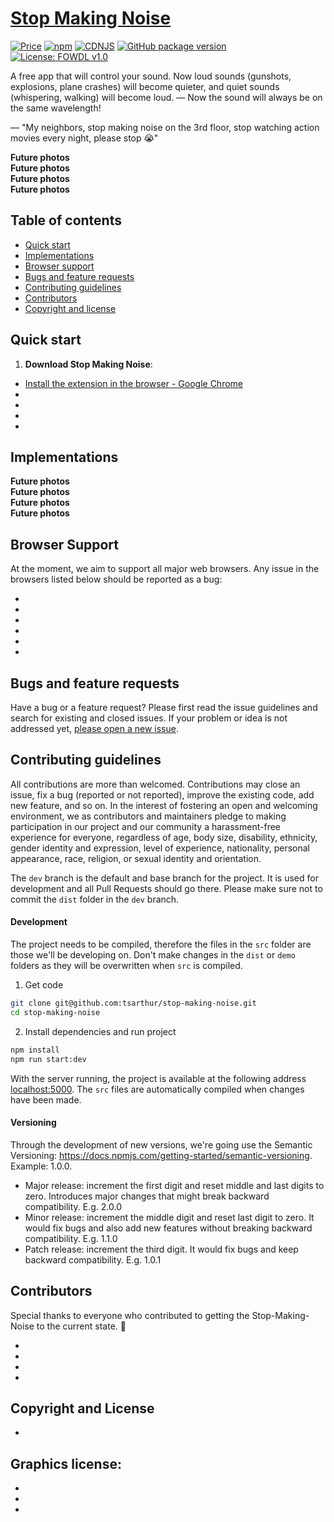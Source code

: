 # [Stop Making Noise](https://github.com/tsarthur/stop-making-noise) &nbsp;

[![Price](https://img.shields.io/badge/price-FREE-0098f7.svg)](https://github.com/froala/stop-making-noise/blob/master/LICENSE)
[![npm](https://img.shields.io/npm/v/stop-making-noise.svg?colorB=brightgreen)](https://www.npmjs.com/package/stop-making-noise)
[![CDNJS](https://img.shields.io/cdnjs/v/stop-making-noise.svg)](https://cdnjs.com/libraries/stop-making-noise)
[![GitHub package version](https://img.shields.io/github/package-json/v/froala/stop-making-noise.svg)](https://github.com/froala/stop-making-noise)
[![License: FOWDL v1.0](https://img.shields.io/badge/license-FOWDL-blue.svg)](https://github.com/froala/stop-making-noise/blob/master/LICENSE)

A free app that will control your sound. Now loud sounds (gunshots, explosions, plane crashes) will become quieter, and quiet sounds (whispering, walking) will become loud. — Now the sound will always be on the same wavelength!


— "My neighbors, stop making noise on the 3rd floor, stop watching action movies every night, please stop 😭"

**Future photos        
Future photos            
Future photos                   
Future photos**               

## Table of contents

- [Quick start](#quick-start)
- [Implementations](#implementations)
- [Browser support](#browser-support)
- [Bugs and feature requests](#bugs-and-feature-requests)
- [Contributing guidelines](#contributing-guidelines)
- [Contributors](#contributors)
- [Copyright and license](#copyright-and-license)

## Quick start

1. **Download Stop Making Noise**:

- [Install the extension in the browser - Google Chrome](https://github.com/tsarthur/stop-making-noise)
-
-
-
-

## Implementations

**Future photos        
Future photos            
Future photos                   
Future photos**               

## Browser Support

At the moment, we aim to support all major web browsers. Any issue in the browsers listed below should be reported as a bug:

- 
- 
- 
- 
- 
- 

## Bugs and feature requests

Have a bug or a feature request? Please first read the issue guidelines and search for existing and closed issues. If your problem or idea is not addressed yet, [please open a new issue](https://github.com/tsarthur/stop-making-noise/issues/new).

## Contributing guidelines

All contributions are more than welcomed. Contributions may close an issue, fix a bug (reported or not reported), improve the existing code, add new feature, and so on. In the interest of fostering an open and welcoming environment, we as contributors and maintainers pledge to making participation in our project and our community a harassment-free experience for everyone, regardless of age, body size, disability, ethnicity, gender identity and expression, level of experience, nationality, personal appearance, race, religion, or sexual identity and orientation.

The `dev` branch is the default and base branch for the project. It is used for development and all Pull Requests should go there. Please make sure not to commit the `dist` folder in the `dev` branch.

#### Development

The project needs to be compiled, therefore the files in the `src` folder are those we'll be developing on. Don't make changes in the `dist` or `demo` folders as they will be overwritten when `src` is compiled.

1. Get code

```bash
git clone git@github.com:tsarthur/stop-making-noise.git
cd stop-making-noise
```

2. Install dependencies and run project

```bash
npm install
npm run start:dev
```

With the server running, the project is available at the following address [localhost:5000](http://localhost:5000/). The `src` files are automatically compiled when changes have been made.

#### Versioning
Through the development of new versions, we're going use the Semantic Versioning: https://docs.npmjs.com/getting-started/semantic-versioning. Example: 1.0.0.
- Major release: increment the first digit and reset middle and last digits to zero. Introduces major changes that might break backward compatibility. E.g. 2.0.0
- Minor release: increment the middle digit and reset last digit to zero. It would fix bugs and also add new features without breaking backward compatibility. E.g. 1.1.0
- Patch release: increment the third digit. It would fix bugs and keep backward compatibility. E.g. 1.0.1

## Contributors

Special thanks to everyone who contributed to getting the Stop-Making-Noise to the current state. 🙏

- 
- 
- 
- 

## Copyright and License

- 

Graphics license:
  - 
  - 
  - 
  - 
